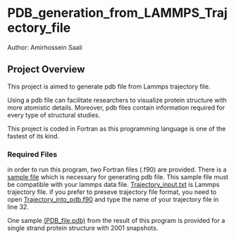 # PDB_generation_from_LAMMPS_Trajectory_file


Author: Amirhossein Saali


## Project Overview

This project is aimed to generate pdb file from Lammps trajectory file. 

Using a pdb file can facilitate researchers to visualize protein structure with more atomistic details. Moreover, pdb files contain information required for every type of structural studies.

This project is coded in Fortran as this programming language is one of the fastest of its kind. 

### Required Files

in order to run this program, two Fortran files (.f90) are provided. There is a [sample file](https://github.com/Amirsaali/PDB_generation_from_LAMMPS_Trajectory_file/blob/main/pdb_SAMPLE.pdb) which is necessary for generating pdb file. This sample file must be compatible with your lammps data file. [Trajectory_input.txt](https://github.com/Amirsaali/PDB_generation_from_LAMMPS_Trajectory_file/blob/main/Trajectory_input.txt) is Lammps trajectory file. if you prefer to preseve trajectory file format, you need to open [Trajectory_into_pdb.f90](https://github.com/Amirsaali/PDB_generation_from_LAMMPS_Trajectory_file/blob/main/Trajectory_into_pdb.f90) and type the name of your trajectory file in line 32.


One sample [(PDB_file.pdb)](https://github.com/Amirsaali/PDB_generation_from_LAMMPS_Trajectory_file/blob/main/PDB_file.pdb) from the result of this program is provided for a single strand protein structure with 2001 snapshots.
